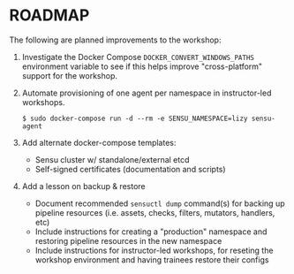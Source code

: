 # ROADMAP 

The following are planned improvements to the workshop: 

1. Investigate the Docker Compose `DOCKER_CONVERT_WINDOWS_PATHS` environment
   variable to see if this helps improve "cross-platform" support for the 
   workshop. 

1. Automate provisioning of one agent per namespace in instructor-led 
   workshops.

   ```
   $ sudo docker-compose run -d --rm -e SENSU_NAMESPACE=lizy sensu-agent
   ```

1. Add alternate docker-compose templates: 

   - Sensu cluster w/ standalone/external etcd
   - Self-signed certificates (documentation and scripts)

1. Add a lesson on backup & restore

   - Document recommended `sensuctl dump` command(s) for backing up pipeline
     resources (i.e. assets, checks, filters, mutators, handlers, etc)
   - Include instructions for creating a "production" namespace and restoring 
     pipeline resources in the new namespace
   - Include instructions for instructor-led workshops, for reseting the 
     workshop environment and having trainees restore their configs
